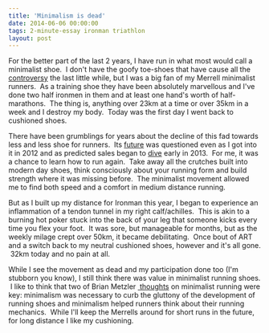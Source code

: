 ```yaml
---
title: 'Minimalism is dead'
date: 2014-06-06 00:00:00 
tags: 2-minute-essay ironman triathlon
layout: post
---
```

For the better part of the last 2 years, I have run in what most would call a minimalist shoe. &nbsp;I don't have the goofy toe-shoes that have cause all the [controversy](http://www.runnersworld.com/general-interest/vibram-agrees-to-settle-class-action-lawsuit) the last little while, but I was a big fan of my Merrell minimalist runners. &nbsp;As a training shoe they have been absolutely marvellous and I've done two half ironmen in them and at least one hand's worth of half-marathons. &nbsp;The thing is, anything over 23km at a time or over 35km in a week and I destroy my body. &nbsp;Today was the first day I went back to cushioned shoes.

<a name="more"></a>There have been grumblings for years about the decline of this fad towards less and less shoe for runners. &nbsp;Its [future](http://runblogger.com/2012/12/the-future-of-minimalist-running-shoes.html) was questioned even as I got into it in 2012 and as predicted sales began to [dive](http://www.runnersworld.com/minimalist-shoes/sales-of-minimalist-shoes-plummet) early in 2013\. &nbsp;For me, it was a chance to learn how to run again. &nbsp;Take away all the crutches built into modern day shoes, think consciously about your running form and build strength where it was missing before. &nbsp;The minimalist movement allowed me to find both speed and a comfort in medium distance running.

But as I built up my distance for Ironman this year, I began to experience an inflammation of a tendon tunnel in my right calf/achilles. &nbsp;This is akin to a burning hot poker stuck into the back of your leg that someone kicks every time you flex your foot. &nbsp;It was sore, but manageable for months, but as the weekly milage crept over 50km, it became debilitating. &nbsp;Once bout of ART and a switch back to my neutral cushioned shoes, however and it's all gone. &nbsp;32km today and no pain at all. 

While I see the movement as dead and my participation done too (I'm stubborn you know), I still think there was value in minimalist running shoes. &nbsp;I like to think that two of Brian Metzler&nbsp;[&nbsp;thoughts](http://running.competitor.com/2013/08/shoes-and-gear/sole-man-10-things-about-the-minimalist-trend_81962) on minimalist running were key: minimalism was necessary to curb the gluttony of the development of running shoes and minimalism helped runners think about their running mechanics. &nbsp;While I'll keep the Merrells around for short runs in the future, for long distance I like my cushioning.
